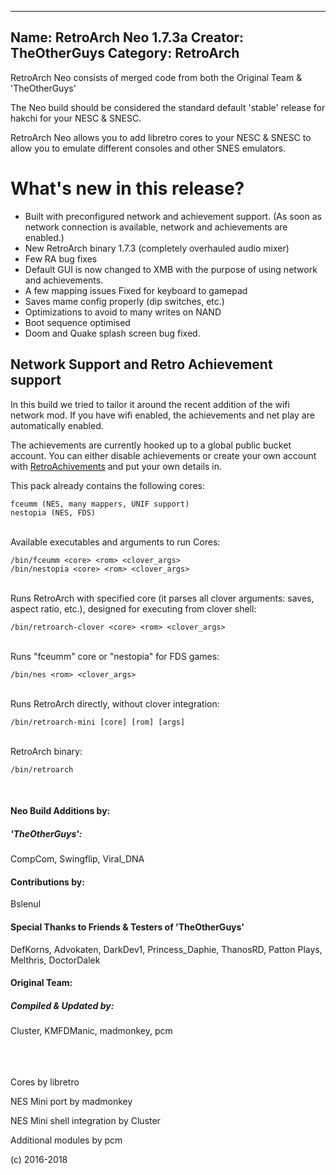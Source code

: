 -----------------------
Name: RetroArch Neo 1.7.3a
Creator: TheOtherGuys
Category: RetroArch
-----------------------

RetroArch Neo consists of merged code from both the Original Team & 'TheOtherGuys'

The Neo build should be considered the standard default 'stable' release for hakchi for your NESC & SNESC.

RetroArch Neo allows you to add libretro cores to your NESC & SNESC to allow you to emulate different consoles and other SNES emulators.

# What's new in this release?

* Built with preconfigured network and achievement support. (As soon as network connection is available, network and achievements are enabled.)
* New RetroArch binary 1.7.3 (completely overhauled audio mixer)
* Few RA bug fixes
* Default GUI is now changed to XMB with the purpose of using network and achievements.
* A few mapping issues Fixed for keyboard to gamepad
* Saves mame config properly (dip switches, etc.)
* Optimizations to avoid to many writes on NAND
* Boot sequence optimised
* Doom and Quake splash screen bug fixed.

## Network Support and Retro Achievement support

In this build we tried to tailor it around the recent addition of the wifi network mod. If you have wifi enabled, the achievements and net play are automatically enabled.

The achievements are currently hooked up to a global public bucket account. You can either disable achievements or create your own account with [RetroAchivements](http://retroachievements.org/) and put your own details in.

This pack already contains the following cores:

```
fceumm (NES, many mappers, UNIF support)
nestopia (NES, FDS)
```

<br>
Available executables and arguments to run Cores:

```
/bin/fceumm <core> <rom> <clover_args>
/bin/nestopia <core> <rom> <clover_args>
```

<br>
Runs RetroArch with specified core (it parses all clover arguments: saves, aspect ratio, etc.), designed for executing from clover shell:

```
/bin/retroarch-clover <core> <rom> <clover_args>
```

<br>
Runs "fceumm" core or "nestopia" for FDS games:

```
/bin/nes <rom> <clover_args>
```

<br>
Runs RetroArch directly, without clover integration:

```
/bin/retroarch-mini [core] [rom] [args]
```

<br>
RetroArch binary:

```
/bin/retroarch
```
<br>

#### **Neo Build Additions by:**
##### 'TheOtherGuys':
CompCom, Swingflip, Viral_DNA

#### **Contributions by:**
Bslenul

#### Special Thanks to Friends & Testers of 'TheOtherGuys'
DefKorns, Advokaten, DarkDev1, Princess_Daphie, ThanosRD, Patton Plays, Melthris, DoctorDalek

#### **Original Team:**
##### Compiled & Updated by:
Cluster, KMFDManic, madmonkey, pcm
<br><br>
<br><br>

Cores by libretro

NES Mini port by madmonkey

NES Mini shell integration by Cluster

Additional modules by pcm

(c) 2016-2018

